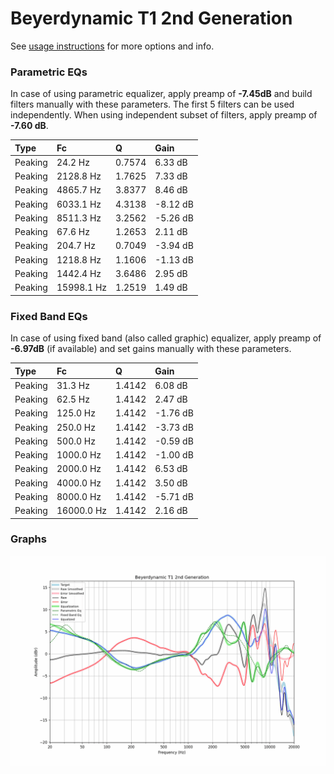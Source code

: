 # Beyerdynamic T1 2nd Generation
See [usage instructions](https://github.com/jaakkopasanen/AutoEq#usage) for more options and info.

### Parametric EQs
In case of using parametric equalizer, apply preamp of **-7.45dB** and build filters manually
with these parameters. The first 5 filters can be used independently.
When using independent subset of filters, apply preamp of **-7.60 dB**.

| Type    | Fc         |      Q | Gain     |
|:--------|:-----------|:-------|:---------|
| Peaking | 24.2 Hz    | 0.7574 | 6.33 dB  |
| Peaking | 2128.8 Hz  | 1.7625 | 7.33 dB  |
| Peaking | 4865.7 Hz  | 3.8377 | 8.46 dB  |
| Peaking | 6033.1 Hz  | 4.3138 | -8.12 dB |
| Peaking | 8511.3 Hz  | 3.2562 | -5.26 dB |
| Peaking | 67.6 Hz    | 1.2653 | 2.11 dB  |
| Peaking | 204.7 Hz   | 0.7049 | -3.94 dB |
| Peaking | 1218.8 Hz  | 1.1606 | -1.13 dB |
| Peaking | 1442.4 Hz  | 3.6486 | 2.95 dB  |
| Peaking | 15998.1 Hz | 1.2519 | 1.49 dB  |

### Fixed Band EQs
In case of using fixed band (also called graphic) equalizer, apply preamp of **-6.97dB**
(if available) and set gains manually with these parameters.

| Type    | Fc         |      Q | Gain     |
|:--------|:-----------|:-------|:---------|
| Peaking | 31.3 Hz    | 1.4142 | 6.08 dB  |
| Peaking | 62.5 Hz    | 1.4142 | 2.47 dB  |
| Peaking | 125.0 Hz   | 1.4142 | -1.76 dB |
| Peaking | 250.0 Hz   | 1.4142 | -3.73 dB |
| Peaking | 500.0 Hz   | 1.4142 | -0.59 dB |
| Peaking | 1000.0 Hz  | 1.4142 | -1.00 dB |
| Peaking | 2000.0 Hz  | 1.4142 | 6.53 dB  |
| Peaking | 4000.0 Hz  | 1.4142 | 3.50 dB  |
| Peaking | 8000.0 Hz  | 1.4142 | -5.71 dB |
| Peaking | 16000.0 Hz | 1.4142 | 2.16 dB  |

### Graphs
![](./Beyerdynamic%20T1%202nd%20Generation.png)